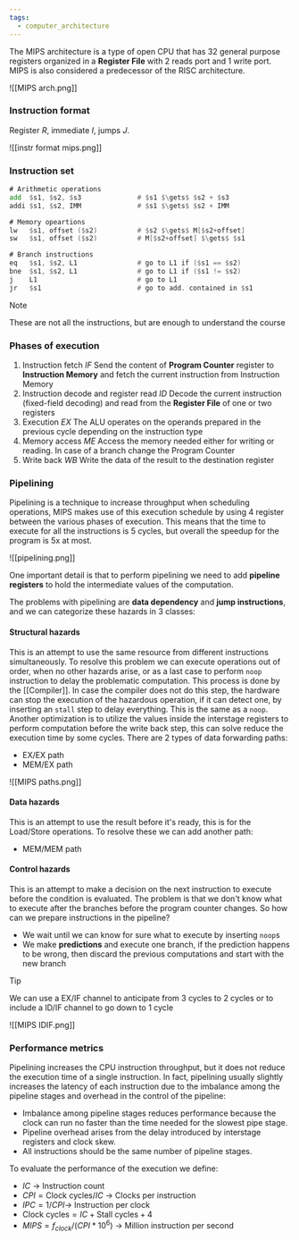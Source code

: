 ```yaml
---
tags:
  - computer_architecture
---
```

The MIPS architecture is a type of open CPU that has 32 general purpose registers organized in a **Register File** with 2 reads port and 1 write port. MIPS is also considered a predecessor of the RISC architecture.

![[MIPS arch.png]]

### Instruction format

Register $R$, immediate $I$, jumps $J$.

![[instr format mips.png]]
### Instruction set

```asm
# Arithmetic operations
add  $s1, $s2, $s3              # $s1 $\gets$ $s2 + $s3
addi $s1, $s2, IMM              # $s1 $\gets$ $s2 + IMM

# Memory opeartions
lw   $s1, offset ($s2)          # $s2 $\gets$ M[$s2+offset]
sw   $s1, offset ($s2)          # M[$s2+offset] $\gets$ $s1

# Branch instructions
eq   $s1, $s2, L1               # go to L1 if ($s1 == $s2)
bne  $s1, $s2, L1               # go to L1 if ($s1 != $s2)
j    L1                         # go to L1
jr   $s1                        # go to add. contained in $s1
```

>[!note]
>These are not all the instructions, but are enough to understand the course
### Phases of execution

1) Instruction fetch $IF$
	Send the content of **Program Counter** register to **Instruction Memory** and fetch the current instruction from Instruction Memory
2) Instruction decode and register read $ID$
	Decode the current instruction (fixed-field decoding) and read from the **Register File** of one or two registers 
3) Execution $EX$
	The ALU operates on the operands prepared in the previous cycle depending on the instruction type
4) Memory access $ME$
	Access the memory needed either for writing or reading. In case of a branch change the Program Counter
5) Write back $WB$
	Write the data of the result to the destination register
### Pipelining

Pipelining is a technique to increase throughput when scheduling operations, MIPS makes use of this execution schedule by using 4 register between the various phases of execution. This means that the time to execute for all the instructions is 5 cycles, but overall the speedup for the program is 5x at most.

![[pipelining.png]]

One important detail is that to perform pipelining we need to add **pipeline registers** to hold the intermediate values of the computation.

The problems with pipelining are **data dependency** and **jump instructions**, and we can categorize these hazards in 3 classes:
#### Structural hazards

This is an attempt to use the same resource from different instructions simultaneously. To resolve this problem we can execute operations out of order, when no other hazards arise, or as a last case to perform `noop` instruction to delay the problematic computation. This process is done by the [[Compiler]]. In case the compiler does not do this step, the hardware can stop the execution of the hazardous operation, if it can detect one, by inserting an `stall` step to delay everything. This is the same as a `noop`. Another optimization is to utilize the values inside the interstage registers to perform computation before the write back step, this can solve reduce the execution time by some cycles. There are 2 types of data forwarding paths:
- EX/EX path
- MEM/EX path

![[MIPS paths.png]]
#### Data hazards

This is an attempt to use the result before it's ready, this is for the Load/Store operations. To resolve these we can add another path:
- MEM/MEM path
#### Control hazards

This is an attempt to make a decision on the next instruction to execute before the condition is evaluated. The problem is that we don't know what to execute after the branches before the program counter changes. So how can we prepare instructions in the pipeline? 
-  We wait until we can know for sure what to execute by inserting `noop`s
- We make **predictions** and execute one branch, if the prediction happens to be wrong, then discard the previous computations and start with the new branch

>[!tip]
>We can use a EX/IF channel to anticipate from $3$ cycles to $2$ cycles or to include a ID/IF channel to go down to $1$ cycle
>
![[MIPS IDIF.png]]
### Performance metrics

Pipelining increases the CPU instruction throughput, but it does not reduce the execution time of a single instruction. In fact, pipelining usually slightly increases the latency of each instruction due to the imbalance among the pipeline stages and overhead in the control of the pipeline:
- Imbalance among pipeline stages reduces performance because the clock can run no faster than the time needed for the slowest pipe stage.
- Pipeline overhead arises from the delay introduced by interstage registers and clock skew.
- All instructions should be the same number of pipeline stages.

To evaluate the performance of the execution we define:
- $IC$ $\to$ Instruction count
- $CPI = \text{Clock cycles} / IC$ $\to$ Clocks per instruction 
- $IPC = 1 / CPI$$\to$ Instruction per clock 
- $\text{Clock cycles} = IC + \text{Stall cycles} + 4$
- $MIPS = f_{clock} / (CPI * 10^{6})$ $\to$ Million instruction per second
